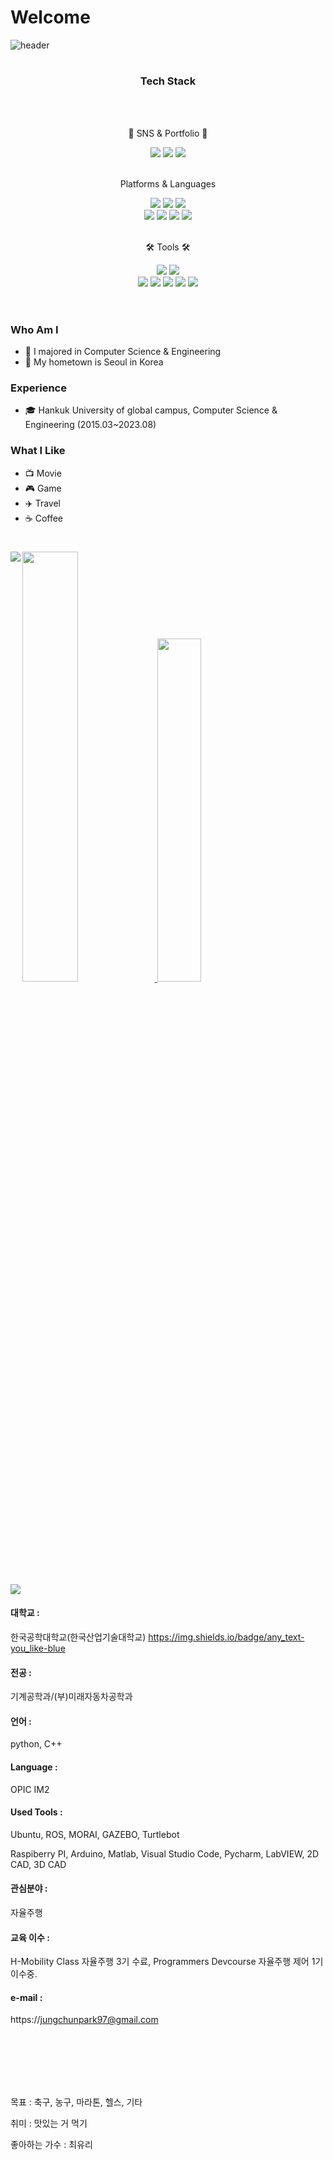 # Welcome

![header](https://capsule-render.vercel.app/api?type=soft&color=timeGradient&text=%20parkjungchun's%20Github🚀%20&animation=blink&fontsize=5&height=250)

#

</div>
<div align=center>
  <h3> Tech Stack </h3>
  <br>
  <br>
	<p>🎨 SNS & Portfolio 🎨</p>
</div>

<div align="center">
    <img src=https://hits.seeyoufarm.com/api/count/incr/badge.svg?url=https%3A%2F%2Fgithub.com%2Fparkjungchun%2Fhit-counter&count_bg=%2332C6CA&title_bg=%234F83CE&icon=awesomelists.svg&icon_color=%23000000&title=VISIT&edge_flat=false)](https://hits.seeyoufarm.com)/>
    <img src=https://img.shields.io/badge/Gmail-D14836?style=flat&logo=Gmail&logoColor=white&link=mailto:onerainj@gmail.com)]/>
    <img src=https://img.shields.io/badge/Tech%20Blog-555263?style=flat&logo=Blogger&link=https://onerainj.tistory.com/&logoColor=white)](https://onerainj.tistory.com/)/>
</div>
<br>
</div>
<div align=center>
	<p> Platforms & Languages </p>
</div>
<div align="center">
  <img src="https://img.shields.io/badge/C-EF5C55?style=flat&logo=C&logoColor=white" />
  <img src="https://img.shields.io/badge/C++-37814A?style=flat&logo=Celery&logoColor=white" />
  <img src="https://img.shields.io/badge/C Sharp-007396?style=flat&logo=C Sharp&logoColor=white" />
  <br>
  <img src="https://img.shields.io/badge/JavaScript-007396?style=flat&logo=JavaScript&logoColor=white" />
	<img src="https://img.shields.io/badge/Python-3776AB?style=flat&logo=Python&logoColor=white" />
	<img src="https://img.shields.io/badge/AndroidStudio-3DDC84?style=flat&logo=Android&logoColor=white" />
	<img src="https://img.shields.io/badge/MySQL-6100A5?style=flat&logo=MySQL&logoColor=white" />
</div>

</div>
<br>
<div align=center>
	<p>🛠 Tools 🛠</p>
</div>

<div align=center>
	<img src="https://img.shields.io/badge/Eclipse%20IDE-2C2255?style=flat&logo=EclipseIDE&logoColor=white" />
	<img src="https://img.shields.io/badge/Visual%20Studio%20Code-007ACC?style=flat&logo=VisualStudioCode&logoColor=white" />
	<br>
	<img src="https://img.shields.io/badge/Tomcat-F8DC75?style=flat&logo=ApacheTomcat&logoColor=white" />
	<img src="https://img.shields.io/badge/AWS-232F3E?style=flat&logo=AmazonAWS&logoColor=white" />
	<img src="https://img.shields.io/badge/SVN-809CC9?style=flat&logo=Subversion&logoColor=white" />
	<img src="https://img.shields.io/badge/GitHub-181717?style=flat&logo=GitHub&logoColor=white" />
  <img src="https://img.shields.io/badge/Notion-000000?style=flat&logo=Notion&logoColor=white" />
</div>
<br>

#

### Who Am I

- 🥇 I majored in Computer Science & Engineering
- 🚅 My hometown is Seoul in Korea

### Experience

- 🎓 Hankuk University of global campus, Computer Science & Engineering (2015.03~2023.08)

### What I Like

- 📺 Movie
- 🎮 Game
- ✈️ Travel
- ☕ Coffee

#

<a href="s">
  <img src="https://github-readme-stats.vercel.app/api?username=gks970113-woo&theme=tokyonight&show_icons=true" width="42%" />
</a>
<a href="s">
  <img src="https://github-readme-stats.vercel.app/api/top-langs/?username=gks970113-woo&exclude_repo=gks970113-woo.github.io&layout=compact&theme=tokyonight" width="37.5%" />
</a>

<img align='left' src="http://mazassumnida.wtf/api/v2/generate_badge?boj=gks970113">

<a href="https://opgc.me/#/users/gks970113-woo" target="_blank"><img src="https://api.opgc.me/githubs/users/gks970113-woo/tag/?theme=basic" /></a>



<!--
**gks970113-woo/gks970113-woo** is a ✨ _special_ ✨ repository because its `README.md` (this file) appears on your GitHub profile.

Here are some ideas to get you started:

- 🔭 I’m currently working on ...
- 🌱 I’m currently learning ...
- 👯 I’m looking to collaborate on ...
- 🤔 I’m looking for help with ...
- 💬 Ask me about ...
- 📫 How to reach me: ...
- 😄 Pronouns: ...
- ⚡ Fun fact: ...
-->
#### 대학교 : 
한국공학대학교(한국산업기술대학교)
https://img.shields.io/badge/any_text-you_like-blue
#### 전공 : 
기계공학과/(부)미래자동차공학과

#### 언어 : 
python, C++

#### Language : 
OPIC IM2

#### Used Tools :
Ubuntu, ROS, MORAI, GAZEBO, Turtlebot

Raspiberry PI, Arduino, Matlab, Visual Studio Code, Pycharm, LabVIEW, 2D CAD, 3D CAD

#### 관심분야 : 
자율주행

#### 교육 이수 :
H-Mobility Class 자율주행 3기 수료, Programmers Devcourse 자율주행 제어 1기 이수중.

#### e-mail : 
https://jungchunpark97@gmail.com

<br />
<br />
<br />
<br />
<br />


목표 : 축구, 농구, 마라톤, 헬스, 기타

취미 : 맛있는 거 먹기

좋아하는 가수 : 최유리
